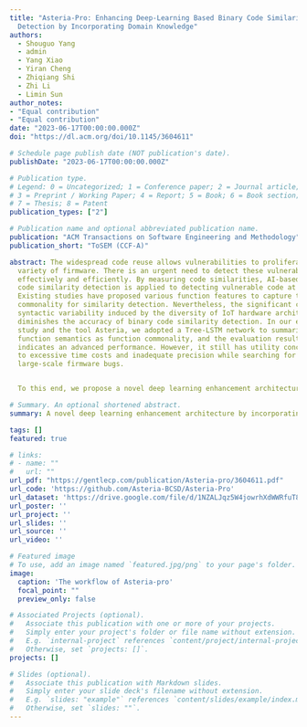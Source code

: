 ```yaml
---
title: "Asteria-Pro: Enhancing Deep-Learning Based Binary Code Similarity
  Detection by Incorporating Domain Knowledge"
authors:
  - Shouguo Yang
  - admin
  - Yang Xiao
  - Yiran Cheng
  - Zhiqiang Shi
  - Zhi Li
  - Limin Sun
author_notes:
- "Equal contribution"
- "Equal contribution"
date: "2023-06-17T00:00:00.000Z"
doi: "https://dl.acm.org/doi/10.1145/3604611"

# Schedule page publish date (NOT publication's date).
publishDate: "2023-06-17T00:00:00.000Z"

# Publication type.
# Legend: 0 = Uncategorized; 1 = Conference paper; 2 = Journal article;
# 3 = Preprint / Working Paper; 4 = Report; 5 = Book; 6 = Book section;
# 7 = Thesis; 8 = Patent
publication_types: ["2"]

# Publication name and optional abbreviated publication name.
publication: "ACM Transactions on Software Engineering and Methodology"
publication_short: "ToSEM (CCF-A)"

abstract: The widespread code reuse allows vulnerabilities to proliferate among a vast
  variety of firmware. There is an urgent need to detect these vulnerable code
  effectively and efficiently. By measuring code similarities, AI-based binary
  code similarity detection is applied to detecting vulnerable code at scale.
  Existing studies have proposed various function features to capture the
  commonality for similarity detection. Nevertheless, the significant code
  syntactic variability induced by the diversity of IoT hardware architectures
  diminishes the accuracy of binary code similarity detection. In our earlier
  study and the tool Asteria, we adopted a Tree-LSTM network to summarize
  function semantics as function commonality, and the evaluation result
  indicates an advanced performance. However, it still has utility concerns due
  to excessive time costs and inadequate precision while searching for
  large-scale firmware bugs.


  To this end, we propose a novel deep learning enhancement architecture by incorporating domain knowledge-based pre-filtration and re-ranking modules, and develop a prototype named Asteria-Pro based on Asteria. The pre-filtration module eliminates dissimilar functions, thus reducing the subsequent deep learning model calculations. The re-ranking module boosts the rankings of vulnerable functions among candidates generated by the deep learning model. Our evaluation indicates that the pre-filtration module cuts the calculation time by 96.9%, and the re-ranking module improves MRR and Recall by 23.71% and 36.4%, respectively. By incorporating these modules, Asteria-Pro outperforms existing state-of-the-art approaches in the bug search task by a significant margin. Furthermore, our evaluation shows that embedding baseline methods with pre-filtration and re-ranking modules significantly improves their precision. We conduct a large-scale real-world firmware bug search, and Asteria-Pro manages to detect 1,482 vulnerable functions with a high precision 91.65%.

# Summary. An optional shortened abstract.
summary: A novel deep learning enhancement architecture by incorporating domain knowledge-based pre-filtration and re-ranking modules is proposed, and a prototype named Asteria-Pro based on Asteria is developed, which outperforms existing state-of-the-art approaches in the bug search task by a significant margin.

tags: []
featured: true

# links:
# - name: ""
#   url: ""
url_pdf: "https://gentlecp.com/publication/Asteria-pro/3604611.pdf"
url_code: 'https://github.com/Asteria-BCSD/Asteria-Pro'
url_dataset: 'https://drive.google.com/file/d/1NZALJqz5W4jowrhXdWWRfuT8fRJfBQ5z/view?usp=sharing'
url_poster: ''
url_project: ''
url_slides: ''
url_source: ''
url_video: ''

# Featured image
# To use, add an image named `featured.jpg/png` to your page's folder. 
image:
  caption: 'The workflow of Asteria-pro'
  focal_point: ""
  preview_only: false

# Associated Projects (optional).
#   Associate this publication with one or more of your projects.
#   Simply enter your project's folder or file name without extension.
#   E.g. `internal-project` references `content/project/internal-project/index.md`.
#   Otherwise, set `projects: []`.
projects: []

# Slides (optional).
#   Associate this publication with Markdown slides.
#   Simply enter your slide deck's filename without extension.
#   E.g. `slides: "example"` references `content/slides/example/index.md`.
#   Otherwise, set `slides: ""`.
---
```


